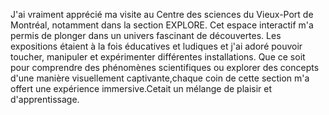 J'ai vraiment apprécié ma visite au Centre des sciences du Vieux-Port de Montréal, notamment dans la section EXPLORE. Cet espace interactif m'a permis de plonger dans un univers fascinant de découvertes. Les expositions étaient à la fois éducatives et ludiques et j'ai adoré pouvoir toucher, manipuler et expérimenter différentes installations. Que ce soit pour comprendre des phénomènes scientifiques ou explorer des concepts d'une manière visuellement captivante,chaque coin de cette section m'a offert une expérience immersive.Cetait un mélange de plaisir et d'apprentissage.
